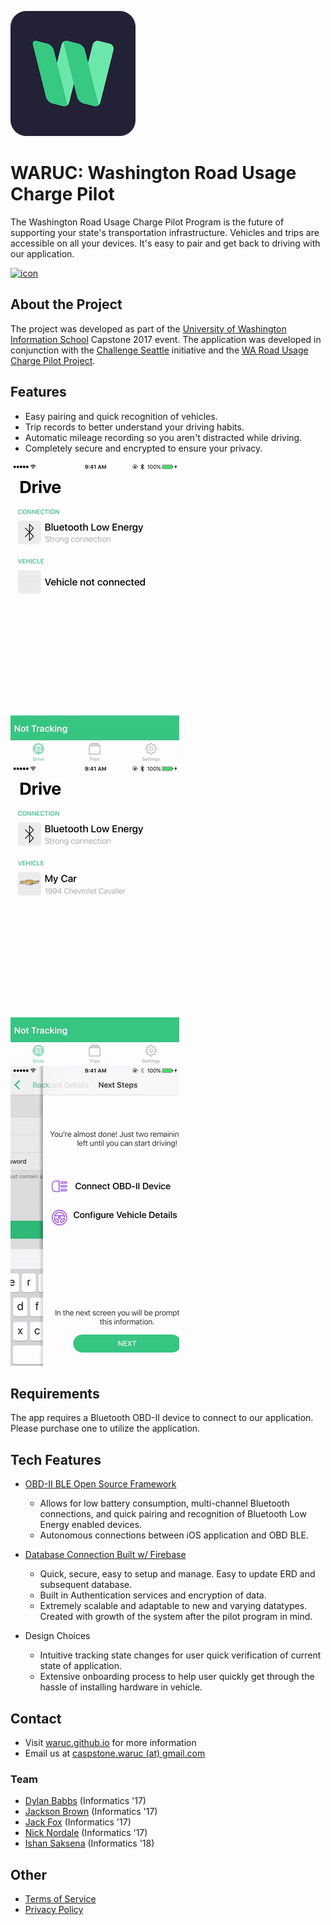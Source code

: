 ![icon](ios-app/screenshots/icon.png)

# WARUC: Washington Road Usage Charge Pilot
The Washington Road Usage Charge Pilot Program is the future of supporting your state's transportation infrastructure. Vehicles and trips are accessible on all your devices. It's easy to pair and get back to driving with our application.

[![icon](https://cdn.rawgit.com/waruc/waruc-ios/master/ios-app/screenshots/download.svg)](https://itunes.apple.com/us/app/waruc-washington-road-usage-charge-pilot/id1240657572?ls=1&mt=8)

## About the Project
The project was developed as part of the [University of Washington Information School](https://ischool.uw.edu) Capstone 2017 event. The application was developed in conjunction with the [Challenge Seattle](http://www.challengeseattle.com/) initiative and the [WA Road Usage Charge Pilot Project](https://waroadusagecharge.org/).

## Features
- Easy pairing and quick recognition of vehicles.
- Trip records to better understand your driving habits.
- Automatic mileage recording so you aren't distracted while driving.
- Completely secure and encrypted to ensure your privacy.

![shot1](ios-app/screenshots/add-vehicle.gif)
![shot1](ios-app/screenshots/drive.gif)
![shot1](ios-app/screenshots/onboarding.gif)


## Requirements
The app requires a Bluetooth OBD-II device to connect to our application. Please purchase one to utilize the application.

## Tech Features
- [OBD-II BLE Open Source Framework](https://github.com/waruc/OBD2_BLE)
  - Allows for low battery consumption, multi-channel Bluetooth connections, and quick pairing and recognition of Bluetooth Low Energy enabled devices.
  - Autonomous connections between iOS application and OBD BLE.

- [Database Connection Built w/ Firebase](https://firebase.google.com/)
  - Quick, secure, easy to setup and manage. Easy to update ERD and subsequent database.
  - Built in Authentication services and encryption of data.
  - Extremely scalable and adaptable to new and varying datatypes. Created with growth of the system after the pilot program in mind.

- Design Choices
  - Intuitive tracking state changes for user quick verification of current state of application.
  - Extensive onboarding process to help user quickly get through the hassle of installing hardware in vehicle.

## Contact
- Visit [waruc.github.io](https://waruc.github.io) for more information
- Email us at [caspstone.waruc (at) gmail.com](mailto:capstone.waruc@gmail.com)

### Team
- [Dylan Babbs](mailto:dbabbs@uw.edu) (Informatics '17)
- [Jackson Brown](mailto:jmaxfieldbrown@gmail.com) (Informatics '17)
- [Jack Fox](mailto:foxtjack@gmail.com) (Informatics '17)
- [Nick Nordale](mailto:nicknordale@gmail.com) (Informatics '17)
- [Ishan Saksena](mailto:ishansaksena@gmail.com) (Informatics '18)

## Other
- [Terms of Service](https://waruc.github.io/terms-of-service.html)
- [Privacy Policy](https://waruc.github.io/privacy-policy.html)
